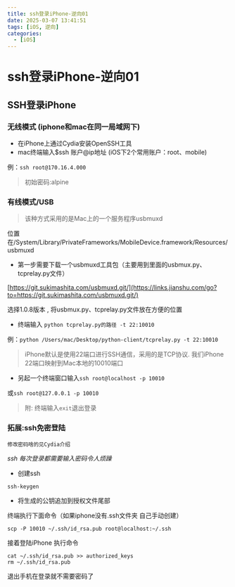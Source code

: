 ```yaml
---
title: ssh登录iPhone-逆向01
date: 2025-03-07 13:41:51
tags: [iOS, 逆向]
categories: 
  - [iOS]
---
```


# ssh登录iPhone-逆向01

## SSH登录iPhone

### 无线模式 (iphone和mac在同一局域网下)

- 在iPhone上通过Cydia安装OpenSSH工具
- mac终端输入$ssh 账户@ip地址 (iOS下2个常用账户：root、mobile)

例：`ssh root@170.16.4.000`

> 初始密码:alpine

### 有线模式/USB

> 该种方式采用的是Mac上的一个服务程序usbmuxd

位置在/System/Library/PrivateFrameworks/MobileDevice.framework/Resources/usbmuxd

- 第一步需要下载一个usbmuxd工具包（主要用到里面的usbmux.py、tcprelay.py文件）

[https://git.sukimashita.com/usbmuxd.git/](https://links.jianshu.com/go?to=https://git.sukimashita.com/usbmuxd.git/)

选择1.0.8版本 , 将usbmux.py、tcprelay.py文件放在方便的位置

- 终端输入 `python tcprelay.py的路径 -t 22:10010`

例：`python /Users/mac/Desktop/python-client/tcprelay.py -t 22:10010`

> iPhone默认是使用22端口进行SSH通信，采用的是TCP协议. 我们iPhone 22端口映射到Mac本地的10010端口

- 另起一个终端窗口输入`ssh root@localhost -p 10010`

或`ssh root@127.0.0.1 -p 10010`

> 附: 终端输入`exit`退出登录

### 拓展:ssh免密登陆

```
修改密码啥的见Cydia介绍
```

*ssh 每次登录都需要输入密码令人烦躁*

- 创建ssh

```
ssh-keygen
```

- 将生成的公钥追加到授权文件尾部

终端执行下面命令（如果iphone没有.ssh文件夹 自己手动创建）

```
scp -P 10010 ~/.ssh/id_rsa.pub root@localhost:~/.ssh
```

接着登陆iPhone 执行命令

```
cat ~/.ssh/id_rsa.pub >> authorized_keys
rm ~/.ssh/id_rsa.pub
```

退出手机在登录就不需要密码了
